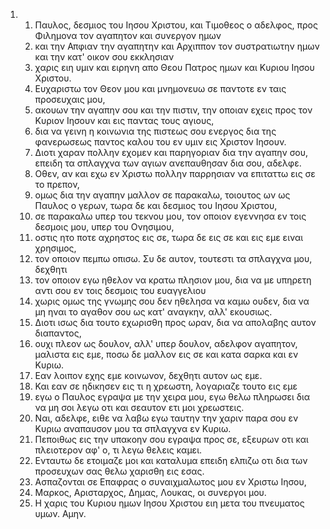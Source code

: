 <ol>
  <li>
    <ol>
      <li>Παυλος, δεσμιος του Ιησου Χριστου, και Τιμοθεος ο αδελφος, προς Φιλημονα τον αγαπητον και συνεργον ημων</li>
      <li>και την Απφιαν την αγαπητην και Αρχιππον τον συστρατιωτην ημων και την κατ' οικον σου εκκλησιαν</li>
      <li>χαρις ειη υμιν και ειρηνη απο Θεου Πατρος ημων και Κυριου Ιησου Χριστου.</li>
      <li>Ευχαριστω τον Θεον μου και μνημονευω σε παντοτε εν ταις προσευχαις μου,</li>
      <li>ακουων την αγαπην σου και την πιστιν, την οποιαν εχεις προς τον Κυριον Ιησουν και εις παντας τους αγιους,</li>
      <li>δια να γεινη η κοινωνια της πιστεως σου ενεργος δια της φανερωσεως παντος καλου του εν υμιν εις Χριστον Ιησουν.</li>
      <li>Διοτι χαραν πολλην εχομεν και παρηγοριαν δια την αγαπην σου, επειδη τα σπλαγχνα των αγιων ανεπαυθησαν δια σου, αδελφε.</li>
      <li>Οθεν, αν και εχω εν Χριστω πολλην παρρησιαν να επιταττω εις σε το πρεπον,</li>
      <li>ομως δια την αγαπην μαλλον σε παρακαλω, τοιουτος ων ως Παυλος ο γερων, τωρα δε και δεσμιος του Ιησου Χριστου,</li>
      <li>σε παρακαλω υπερ του τεκνου μου, τον οποιον εγεννησα εν τοις δεσμοις μου, υπερ του Ονησιμου,</li>
      <li>οστις ητο ποτε αχρηστος εις σε, τωρα δε εις σε και εις εμε ειναι χρησιμος,</li>
      <li>τον οποιον πεμπω οπισω. Συ δε αυτον, τουτεστι τα σπλαγχνα μου, δεχθητι</li>
      <li>τον οποιον εγω ηθελον να κρατω πλησιον μου, δια να με υπηρετη αντι σου εν τοις δεσμοις του ευαγγελιου</li>
      <li>χωρις ομως της γνωμης σου δεν ηθελησα να καμω ουδεν, δια να μη ηναι το αγαθον σου ως κατ' αναγκην, αλλ' εκουσιως.</li>
      <li>Διοτι ισως δια τουτο εχωρισθη προς ωραν, δια να απολαβης αυτον διαπαντος,</li>
      <li>ουχι πλεον ως δουλον, αλλ' υπερ δουλον, αδελφον αγαπητον, μαλιστα εις εμε, ποσω δε μαλλον εις σε και κατα σαρκα και εν Κυριω.</li>
      <li>Εαν λοιπον εχης εμε κοινωνον, δεχθητι αυτον ως εμε.</li>
      <li>Και εαν σε ηδικησεν εις τι η χρεωστη, λογαριαζε τουτο εις εμε</li>
      <li>εγω ο Παυλος εγραψα με την χειρα μου, εγω θελω πληρωσει δια να μη σοι λεγω οτι και σεαυτον ετι μοι χρεωστεις.</li>
      <li>Ναι, αδελφε, ειθε να λαβω εγω ταυτην την χαριν παρα σου εν Κυριω αναπαυσον μου τα σπλαγχνα εν Κυριω.</li>
      <li>Πεποιθως εις την υπακοην σου εγραψα προς σε, εξευρων οτι και πλειοτερον αφ' ο, τι λεγω θελεις καμει.</li>
      <li>Ενταυτω δε ετοιμαζε μοι και καταλυμα επειδη ελπιζω οτι δια των προσευχων σας θελω χαρισθη εις εσας.</li>
      <li>Ασπαζονται σε Επαφρας ο συναιχμαλωτος μου εν Χριστω Ιησου,</li>
      <li>Μαρκος, Αρισταρχος, Δημας, Λουκας, οι συνεργοι μου.</li>
      <li>Η χαρις του Κυριου ημων Ιησου Χριστου ειη μετα του πνευματος υμων. Αμην.</li>
    </ol>
  </li>
</ol>